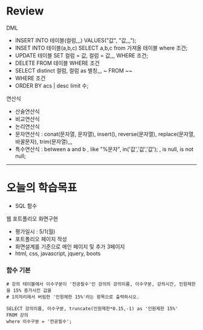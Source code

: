 # Review

DML
- INSERT INTO 테이블(컬럼,,,) VALUES("값", "값,,,");
- INSET INTO 테이블(a,b,c) SELECT a,b,c from 가져올 테이블 where 조건;
- UPDATE 테이블 SET 컬럼 = 값, 컬럼 = 값,,, WHERE 조건;
- DELETE FROM 테이블 WHERE 조건
- SELECT distinct 컬럼, 컬럼 as 별칭,,, ~ FROM ~~
- WHERE 조건
- ORDER BY acs | desc limit 수;

연산식
- 산술연산식
- 비교연산식
- 논리연산식
- 문자연산식 : conat(문자열, 문자열), insert(), reverse(문자열), replace(문자열, 바꿀문자), trim(문자열),,,
- 특수연산식 : between a and b , like "%문자", in('값','값','값'); , is null, is not null;



-----------------------------------------------------------------------------------------------

# 오늘의 학습목표
- SQL 함수


웹 포트폴리오 화면구현
- 평가일시 : 5/1(월)
- 포트폴리오 페이지 작성
- 화면설계를 기준으로 메인 페이지 및 추가 3페이지
- html, css, javascript, jquery, boots


### 함수 기본
```mysql
# 강의 테이블에서 이수구분이 '전공필수'인 강의의 강의이름, 이수구분, 강의시간, 인원제한을 15% 증가시킨 값을
# 1의자리에서 버림한 '인원제한 15%'라는 항목으로 출력하시오.

SELECT 강의이름, 이수구분, truncate(인원제한*0.15,-1) as '인원제한 15%'
FROM 강의
where 이수구분 = '전공필수';

```

